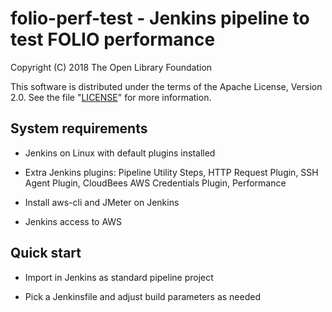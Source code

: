 folio-perf-test - Jenkins pipeline to test FOLIO performance
=================================

Copyright (C) 2018 The Open Library Foundation

This software is distributed under the terms of the Apache License,
Version 2.0. See the file "[LICENSE](LICENSE)" for more information.

System requirements
-------------------

* Jenkins on Linux with default plugins installed

* Extra Jenkins plugins: Pipeline Utility Steps, HTTP Request Plugin, SSH Agent Plugin, CloudBees AWS Credentials Plugin, Performance

* Install aws-cli and JMeter on Jenkins

* Jenkins access to AWS

Quick start
-----------

* Import in Jenkins as standard pipeline project

* Pick a Jenkinsfile and adjust build parameters as needed
